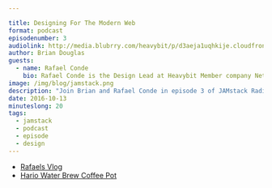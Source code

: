 ```yaml
---

title: Designing For The Modern Web
format: podcast
episodenumber: 3
audiolink: http://media.blubrry.com/heavybit/p/d3aeja1uqhkije.cloudfront.net/podcasts/jamstack-radio/20160810-jamstack-radio-003.mp3
author: Brian Douglas
guests:
  - name: Rafael Conde
    bio: Rafael Conde is the Design Lead at Heavybit Member company Netlify. His passion is design, and he codes for fun. You can check out some of his side projects like 'Break This Safe' and 'Frames' on his website.
image: /img/blog/jamstack.png
description: "Join Brian and Rafael Conde in episode 3 of JAMstack Radio as they share their stories of designing and coding for the modern web. The two discuss how both web design and code are evolving at an increasing rate, the proliferation of fantastic build tools, frameworks, and languages, and finally how what was once old is new again."
date: 2016-10-13
minuteslong: 20
tags:
  - jamstack
  - podcast
  - episode
  - design
---
```


- [Rafaels Vlog](https://www.youtube.com/rafahari)
- [Hario Water Brew Coffee Pot](https://www.amazon.com/Hario-Water-Coffee-1000ml-Brown/dp/B00I7JKAQ0)
